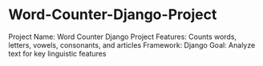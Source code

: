 # Word-Counter-Django-Project
Project Name: Word Counter Django Project Features: Counts words, letters, vowels, consonants, and articles Framework: Django Goal: Analyze text for key linguistic features
